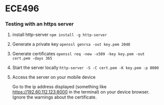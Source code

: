 # ECE496

### Testing with an https server

1. install http-server
	`npm install -g http-server`

2. Generate a private key
    `openssl genrsa -out key.pem 2048`

3. Generate certificates
	`openssl req -new -x509 -key key.pem -out cert.pem -days 365`

4. Start the server locally
	`http-server -S -C cert.pem -K key.pem -p 8000`

5. Access the server on your mobile device

	Go to the ip address displayed (something like https://192.60.112.123:8000 in the terminal) on your device browser. Ignore the warnings about the certificate.